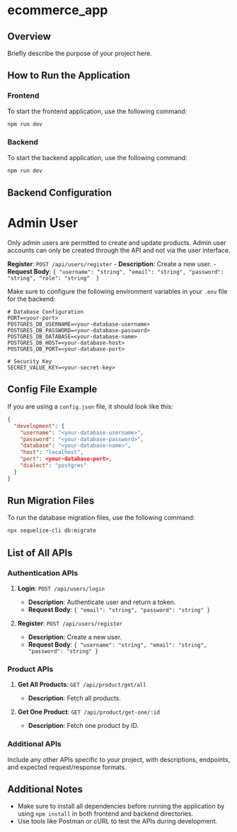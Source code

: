 # ecommerce_app

## Overview
Briefly describe the purpose of your project here.

## How to Run the Application

### Frontend
To start the frontend application, use the following command:

```bash
npm run dev
```

### Backend
To start the backend application, use the following command:

```bash
npm run dev
```

## Backend Configuration

# Admin User
Only admin users are permitted to create and update products. Admin user accounts can only be created through the API and not via the user interface.

   **Register**: `POST /api/users/register`
    - **Description**: Create a new user.
    - **Request Body**: `{ "username": "string", "email": "string", "password": "string", "role": "string"  }`
     

Make sure to configure the following environment variables in your `.env` file for the backend:

```env
# Database Configuration
PORT=<your-port>
POSTGRES_DB_USERNAME=<your-database-username>
POSTGRES_DB_PASSWORD=<your-database-password>
POSTGRES_DB_DATABASE=<your-database-name>
POSTGRES_DB_HOST=<your-database-host>
POSTGRES_DB_PORT=<your-database-port>

# Security Key
SECRET_VALUE_KEY=<your-secret-key>
```

## Config File Example
If you are using a `config.json` file, it should look like this:

```json
{
  "development": {
    "username": "<your-database-username>",
    "password": "<your-database-password>",
    "database": "<your-database-name>",
    "host": "localhost",
    "port": <your-database-port>,
    "dialect": "postgres"
  }
}
```

## Run Migration Files

To run the database migration files, use the following command:

```bash
npx sequelize-cli db:migrate
```

## List of All APIs

### Authentication APIs
1. **Login**: `POST /api/users/login`
    - **Description**: Authenticate user and return a token.
    - **Request Body**: `{ "email": "string", "password": "string" }`

2. **Register**: `POST /api/users/register`
    - **Description**: Create a new user.
    - **Request Body**: `{ "username": "string", "email": "string", "password": "string" }`

### Product APIs
1. **Get All Products**: `GET /api/product/get/all`
    - **Description**: Fetch all products.

2. **Get One Product**: `GET /api/product/get-one/:id`
    - **Description**: Fetch one product by ID.

### Additional APIs
Include any other APIs specific to your project, with descriptions, endpoints, and expected request/response formats.

## Additional Notes
- Make sure to install all dependencies before running the application by using `npm install` in both frontend and backend directories.
- Use tools like Postman or cURL to test the APIs during development.

